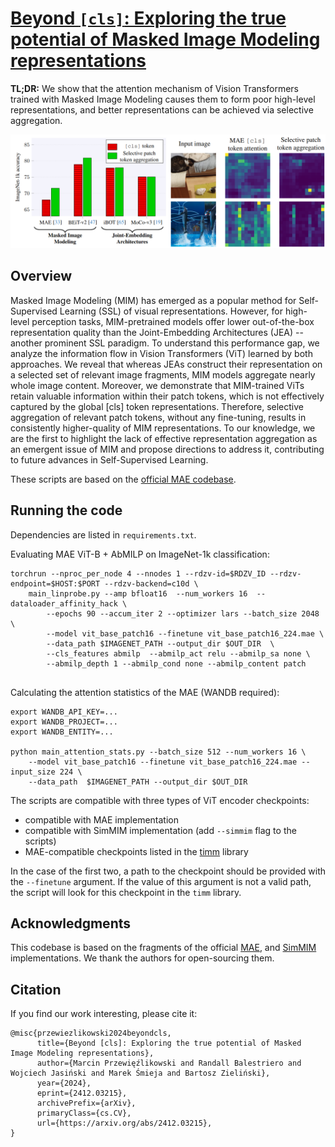 # [Beyond `[cls]`: Exploring the true potential of Masked Image Modeling representations](https://arxiv.org/abs/2412.03215)

**TL;DR:** We show that the attention mechanism of Vision Transformers trained with Masked Image Modeling causes them to form poor high-level representations, and better representations can be achieved via selective aggregation.

<p align="center">
<img width="762" alt="thumbnail" src="beyond_cls.png">
</p>

## Overview

Masked Image Modeling (MIM) has emerged as a popular method for Self-Supervised Learning (SSL) of visual representations. 
However, for high-level perception tasks, MIM-pretrained models offer lower out-of-the-box representation quality than the Joint-Embedding Architectures (JEA) -- another prominent SSL paradigm. 
To understand this performance gap, we analyze the information flow in Vision Transformers (ViT) learned by both approaches. 
We reveal that whereas JEAs construct their representation on a selected set of relevant image fragments, MIM models aggregate nearly whole image content. 
Moreover, we demonstrate that MIM-trained ViTs retain valuable information within their patch tokens, which is not effectively captured by the global [cls] token representations. 
Therefore, selective aggregation of relevant patch tokens, without any fine-tuning, results in consistently higher-quality of MIM representations. 
To our knowledge, we are the first to highlight the lack of effective representation aggregation as an emergent issue of MIM and propose directions to address it, contributing to future advances in Self-Supervised Learning.

These scripts are based on the [official MAE codebase](https://github.com/facebookresearch/mae).


## Running the code

Dependencies are listed in `requirements.txt`.


Evaluating  MAE ViT-B + AbMILP on ImageNet-1k classification:
```
torchrun --nproc_per_node 4 --nnodes 1 --rdzv-id=$RDZV_ID --rdzv-endpoint=$HOST:$PORT --rdzv-backend=c10d \
    main_linprobe.py --amp bfloat16  --num_workers 16  --dataloader_affinity_hack \
        --epochs 90 --accum_iter 2 --optimizer lars --batch_size 2048 \
        --model vit_base_patch16 --finetune vit_base_patch16_224.mae \
        --data_path $IMAGENET_PATH --output_dir $OUT_DIR  \
        --cls_features abmilp  --abmilp_act relu --abmilp_sa none \
        --abmilp_depth 1 --abmilp_cond none --abmilp_content patch 
         
```

Calculating the attention statistics of the MAE (WANDB required):
```
export WANDB_API_KEY=...
export WANDB_PROJECT=...
export WANDB_ENTITY=...

python main_attention_stats.py --batch_size 512 --num_workers 16 \
    --model vit_base_patch16 --finetune vit_base_patch16_224.mae --input_size 224 \
    --data_path  $IMAGENET_PATH --output_dir $OUT_DIR
```

The scripts are compatible with three types of ViT encoder checkpoints:
* compatible with MAE implementation 
* compatible with SimMIM implementation (add `--simmim` flag to the scripts)
* MAE-compatible checkpoints listed in the [timm](https://github.com/huggingface/pytorch-image-models/blob/main/timm/models/vision_transformer.py) library

In the case of the first two, a path to the checkpoint should be provided with the `--finetune` argument. 
If the value of this argument is not a valid path, the script will look for this checkpoint in the `timm` library.

## Acknowledgments

This codebase is based on the fragments of the official [MAE](https://github.com/facebookresearch/mae), and [SimMIM](https://github.com/microsoft/SimMIM/tree/main) implementations.
We thank the authors for open-sourcing them.

## Citation

If you find our work interesting, please cite it:


```
@misc{przewiezlikowski2024beyondcls,
      title={Beyond [cls]: Exploring the true potential of Masked Image Modeling representations}, 
      author={Marcin Przewięźlikowski and Randall Balestriero and Wojciech Jasiński and Marek Śmieja and Bartosz Zieliński},
      year={2024},
      eprint={2412.03215},
      archivePrefix={arXiv},
      primaryClass={cs.CV},
      url={https://arxiv.org/abs/2412.03215}, 
}
```